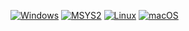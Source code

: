 [![Windows](https://github.com/samangh/libsg/actions/workflows/windows.yml/badge.svg)](https://github.com/samangh/libsg/actions/workflows/windows.yml)
[![MSYS2](https://github.com/samangh/libsg/actions/workflows/msys2.yml/badge.svg)](https://github.com/samangh/libsg/actions/workflows/msys2.yml)
[![Linux](https://github.com/samangh/libsg/actions/workflows/linux.yml/badge.svg)](https://github.com/samangh/libsg/actions/workflows/linux.yml)
[![macOS](https://github.com/samangh/libsg/actions/workflows/macos.yml/badge.svg)](https://github.com/samangh/libsg/actions/workflows/macos.yml)
